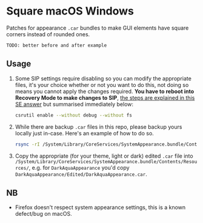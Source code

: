 # Square macOS Windows

Patches for appearance `.car` bundles to make GUI elements have square corners
instead of rounded ones.

```
TODO: better before and after example
```

## Usage

1.  Some SIP settings require disabling so you can modify the appropriate files,
    it's your choice whether or not you want to do this, not doing so means you
    cannot apply the changes required. **You have to reboot into Recovery Mode
    to make changes to SIP**, [the steps are explained in this SE answer](https://apple.stackexchange.com/questions/208478/how-do-i-disable-system-integrity-protection-sip-aka-rootless-on-macos-os-x) but summarised immediately below:

    ```bash
    csrutil enable --without debug --without fs
    ```

2.  While there are backup `.car` files in this repo, please backup yours
    locally just in-case. Here's an example of how to do so.

    ```bash
    rsync -rI /System/Library/CoreServices/SystemAppearance.bundle/Contents/Resources/ ~/Desktop/saResourcesBackup
    ```

3.  Copy the appropriate (for your theme, light or dark) edited `.car` file into
    `/System/Library/CoreServices/SystemAppearance.bundle/Contents/Resources/`,
    e.g. for `DarkAquaAppearance` you'd copy `DarkAquaAppearance/Edited/DarkAquaAppearance.car`.

## NB

-   Firefox doesn't respect system appearance settings, this is a known
    defect/bug on macOS.
